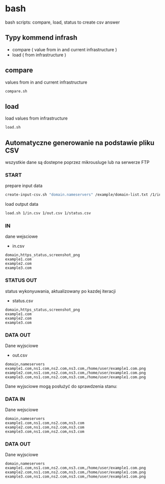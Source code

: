 # bash
bash scripts: compare, load, status to create csv answer



## Typy kommend infrash

+ compare ( value from in and current infrastructure )
+ load ( from infrastructure )

## compare

values from in and current infrastructure

```bash
compare.sh
```


## load

load values from infrastructure

```bash
load.sh
```




## Automatyczne generowanie na podstawie pliku CSV

wszystkie dane są dostepne poprzez mikrousluge
lub na serwerze FTP

### START

prepare input data

```bash
create-input-csv.sh "domain.nameservers" /example/domain-list.txt /1/in.csv
```

load output data  

```bash
load.sh 1/in.csv 1/out.csv 1/status.csv
```

### IN
dane wejsciowe

+ in.csv

```csv
domain,https_status,screenshot_png
example1.com
example2.com
example3.com
```

### STATUS OUT
status wykonyuwania, aktualizowany po kazdej iteracji

+ status.csv

```csv
domain,https_status,screenshot_png
example1.com
example2.com
example3.com
```

### DATA OUT
Dane wyjsciowe

+ out.csv

```csv
domain,nameservers
example1.com,ns1.com,ns2.com,ns3.com,/home/user/example1.com.png 
example2.com,ns1.com,ns2.com,ns3.com,/home/user/example1.com.png
example3.com,ns1.com,ns2.com,ns3.com,/home/user/example1.com.png
```

Dane wyjsciowe mogą posłużyć do sprawdzenia stanu:

### DATA IN
Dane wejsciowe
```csv
domain,nameservers
example1.com,ns1.com,ns2.com,ns3.com
example2.com,ns1.com,ns2.com,ns3.com
example3.com,ns1.com,ns2.com,ns3.com
```

### DATA OUT
Dane wyjsciowe
```csv
domain,nameservers
example1.com,ns1.com,ns2.com,ns3.com,/home/user/example1.com.png 
example2.com,ns1.com,ns2.com,ns3.com,/home/user/example1.com.png
example3.com,ns1.com,ns2.com,ns3.com,/home/user/example1.com.png
```
